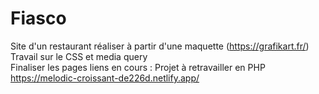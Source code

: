 # Fiasco
Site d'un restaurant réaliser à partir d'une maquette (https://grafikart.fr/)
Travail sur le CSS et media query  
Finaliser les pages liens 
en cours : Projet à retravailler en PHP
https://melodic-croissant-de226d.netlify.app/
